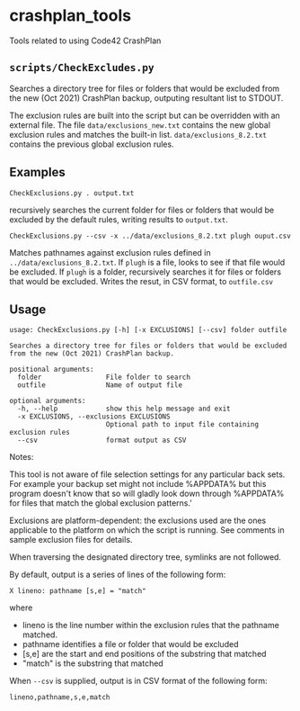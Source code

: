 # crashplan_tools
Tools related to using Code42 CrashPlan

## `scripts/CheckExcludes.py`
Searches a directory tree for files or folders that would be excluded from the new (Oct 2021) CrashPlan backup, outputing resultant list to STDOUT.

The exclusion rules are built into the script but can be overridden with an external file. The file `data/exclusions_new.txt` contains the new global exclusion rules and matches the built-in list. `data/exclusions_8.2.txt` contains the previous global exclusion rules.

## Examples
```
CheckExclusions.py . output.txt
```
recursively searches the current folder for files or folders that would be excluded by the default rules, writing results to `output.txt`. 

```
CheckExclusions.py --csv -x ../data/exclusions_8.2.txt plugh ouput.csv 
```
Matches pathnames against exclusion rules defined in `../data/exclusions_8.2.txt`. If `plugh` is a file, looks to see if that file would be excluded. If `plugh` is a folder, recursively searches it for files or folders that would be excluded. Writes the resut, in CSV format, to `outfile.csv`

## Usage

```
usage: CheckExclusions.py [-h] [-x EXCLUSIONS] [--csv] folder outfile

Searches a directory tree for files or folders that would be excluded
from the new (Oct 2021) CrashPlan backup. 

positional arguments:
  folder                File folder to search
  outfile               Name of output file

optional arguments:
  -h, --help            show this help message and exit
  -x EXCLUSIONS, --exclusions EXCLUSIONS
                        Optional path to input file containing exclusion rules
  --csv                 format output as CSV
```

Notes:

This tool is not aware of file selection settings for any particular back sets.
For example your backup set might not include %APPDATA% but this program doesn't
know that so will gladly look down through %APPDATA% for files that match the
global exclusion patterns.'

Exclusions are platform-dependent: the exclusions used are the ones applicable
to the platform on which the script is running. See comments in sample exclusion
files for details.

When traversing the designated directory tree, symlinks are not followed.

By default, output is a series of lines of the following form:
```
X lineno: pathname [s,e] = "match"
```
where 
- lineno is the line number within the exclusion rules that the pathname matched.
- pathname identifies a file or folder that would be excluded
- [s,e] are the start and end positions of the substring that matched
- "match" is the substring that matched

When `--csv` is supplied, output is in CSV format of the following form:
```
lineno,pathname,s,e,match
```
